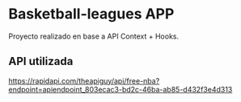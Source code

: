 # Basketball-leagues APP

Proyecto realizado en base a API Context + Hooks.

## API utilizada

https://rapidapi.com/theapiguy/api/free-nba?endpoint=apiendpoint_803ecac3-bd2c-46ba-ab85-d432f3e4d313
